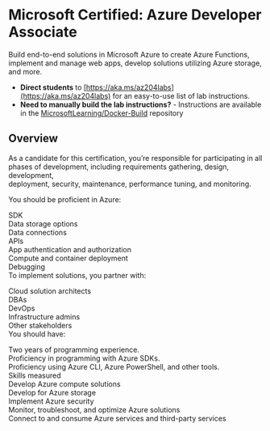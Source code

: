 # Microsoft Certified: Azure Developer Associate
Build end-to-end solutions in Microsoft Azure to create Azure Functions, implement and manage web apps, develop solutions utilizing Azure storage, and more.  

- **Direct students** to [https://aka.ms/az204labs](https://aka.ms/az204labs) for an easy-to-use list of lab instructions.  
- **Need to manually build the lab instructions?** - Instructions are available in the [MicrosoftLearning/Docker-Build](https://github.com/MicrosoftLearning/Docker-Build) repository 

## Overview  
As a candidate for this certification, you’re responsible for participating in all phases of development, including requirements gathering, design, development,  
 deployment, security, maintenance, performance tuning, and monitoring.  

You should be proficient in Azure:  

SDK  
Data storage options  
Data connections  
APIs  
App authentication and authorization  
Compute and container deployment  
Debugging  
To implement solutions, you partner with:  

Cloud solution architects  
DBAs  
DevOps  
Infrastructure admins  
Other stakeholders  
You should have:  

Two years of programming experience.  
Proficiency in programming with Azure SDKs.  
Proficiency using Azure CLI, Azure PowerShell, and other tools.  
Skills measured  
Develop Azure compute solutions  
Develop for Azure storage  
Implement Azure security  
Monitor, troubleshoot, and optimize Azure solutions  
Connect to and consume Azure services and third-party services  
